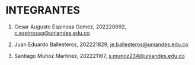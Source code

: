 # INTEGRANTES
<!-- aqui van los nombres de los integrantes -->

1. Cesar Augusto Espinosa Gomez, 202220692, c.espinosag@uniandes.edu.co

2. Juan Eduardo Ballesteros, 202221829, je.ballesteros@uniandes.edu.co

3. Santiago Muñoz Martinez, 202221167, s.munoz234@uniandes.edu.co

